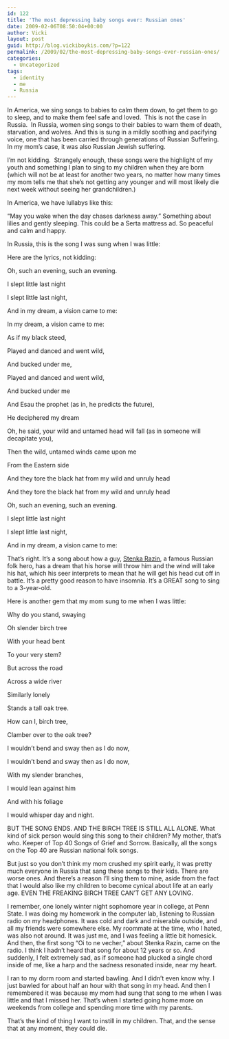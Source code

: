 ```yaml
---
id: 122
title: 'The most depressing baby songs ever: Russian ones'
date: 2009-02-06T08:50:04+00:00
author: Vicki
layout: post
guid: http://blog.vickiboykis.com/?p=122
permalink: /2009/02/the-most-depressing-baby-songs-ever-russian-ones/
categories:
  - Uncategorized
tags:
  - identity
  - me
  - Russia
---
```

In America, we sing songs to babies to calm them down, to get them to go to sleep, and to make them feel safe and loved.  This is not the case in Russia.  In Russia, women sing songs to their babies to warn them of death, starvation, and wolves. And this is sung in a mildly soothing and pacifying voice, one that has been carried through generations of Russian Suffering. In my mom&#8217;s case, it was also Russian Jewish suffering.   

I&#8217;m not kidding.  Strangely enough, these songs were the highlight of my youth and something I plan to sing to my children when they are born (which will not be at least for another two years, no matter how many times my mom tells me that she&#8217;s not getting any younger and will most likely die next week without seeing her grandchildren.)

In America, we have lullabys like this:
  

  
&#8220;May you wake when the day chases darkness away.&#8221; Something about lilies and gently sleeping. This could be a Serta mattress ad. So peaceful and calm and happy.

In Russia, this is the song I was sung when I was little:
  


Here are the lyrics, not kidding:

Oh, such an evening, such an evening.
  
I slept little last night
  
I slept little last night,
  
And in my dream, a vision came to me:

In my dream, a vision came to me:
  
As if my black steed,
  
Played and danced and went wild,
  
And bucked under me,
  
Played and danced and went wild,
  
And bucked under me

And Esau the prophet (as in, he predicts the future),
  
He deciphered my dream
  
Oh, he said, your wild and untamed head will fall (as in someone will decapitate you), 

Then the wild, untamed winds came upon me
  
From the Eastern side
  
And they tore the black hat from my wild and unruly head
  
And they tore the black hat from my wild and unruly head

Oh, such an evening, such an evening.
  
I slept little last night
  
I slept little last night,
  
And in my dream, a vision came to me:

That&#8217;s right. It&#8217;s a song about how a guy, [Stenka Razin](http://en.wikipedia.org/wiki/Stenka_Razin), a famous Russian folk hero, has a dream that his horse will throw him and the wind will take his hat, which his seer interprets to mean that he will get his head cut off in battle. It&#8217;s a pretty good reason to have insomnia. It&#8217;s a GREAT song to sing to a 3-year-old.

Here is another gem that my mom sung to me when I was little:



Why do you stand, swaying
  
Oh slender birch tree
  
With your head bent
  
To your very stem?

But across the road
  
Across a wide river
  
Similarly lonely
  
Stands a tall oak tree.

How can I, birch tree,
  
Clamber over to the oak tree?
  
I wouldn&#8217;t bend and sway then as I do now,
  
I wouldn&#8217;t bend and sway then as I do now, 

With my slender branches,
  
I would lean against him
  
And with his foliage
  
I would whisper day and night.

BUT THE SONG ENDS. AND THE BIRCH TREE IS STILL ALL ALONE. What kind of sick person would sing this song to their children? My mother, that&#8217;s who. Keeper of Top 40 Songs of Grief and Sorrow. Basically, all the songs on the Top 40 are Russian national folk songs. 

But just so you don&#8217;t think my mom crushed my spirit early, it was pretty much everyone in Russia that sang these songs to their kids. There are worse ones. And there&#8217;s a reason I&#8217;ll sing them to mine, aside from the fact that I would also like my children to become cynical about life at an early age. EVEN THE FREAKING BIRCH TREE CAN&#8217;T GET ANY LOVING.

I remember, one lonely winter night sophomore year in college, at Penn State. I was doing my homework in the computer lab, listening to Russian radio on my headphones. It was cold and dark and miserable outside, and all my friends were somewhere else. My roommate at the time, who I hated, was also not around. It was just me, and I was feeling a little bit homesick. And then, the first song &#8220;Oi to ne vecher,&#8221; about Stenka Razin, came on the radio. I think I hadn&#8217;t heard that song for about 12 years or so. And suddenly, I felt extremely sad, as if someone had plucked a single chord inside of me, like a harp and the sadness resonated inside, near my heart. 

I ran to my dorm room and started bawling. And I didn&#8217;t even know why. I just bawled for about half an hour with that song in my head. And then I remembered it was because my mom had sung that song to me when I was little and that I missed her. That&#8217;s when I started going home more on weekends from college and spending more time with my parents. 

That&#8217;s the kind of thing I want to instill in my children. That, and the sense that at any moment, they could die.